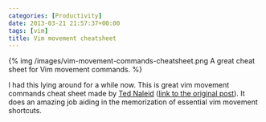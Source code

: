 ```yaml
---
categories: [Productivity]
date: 2013-03-21 21:57:37+00:00
tags: [vim]
title: Vim movement cheatsheet
---
```


{% img /images/vim-movement-commands-cheatsheet.png A great cheat sheet for Vim movement commands. %}

I had this lying around for a while now. This is great vim movement commands
cheat sheet made by [Ted Naleid][1] ([link to the original post][2]). It does
an amazing job aiding in the memorization of essential vim movement shortcuts.

[1]: http://naleid.com/blog/
[2]: http://naleid.com/blog/2010/10/04/vim-movement-shortcuts-wallpaper/
